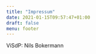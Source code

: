 ```yaml
---
title: "Impressum"
date: 2021-01-15T09:57:47+01:00
draft: false
menu: footer
---
```

ViSdP:
Nils Bokermann
